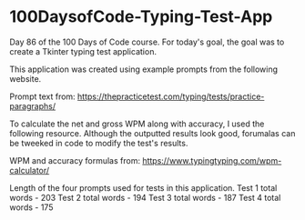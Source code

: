 # 100DaysofCode-Typing-Test-App
Day 86 of the 100 Days of Code course. For today's goal, the goal was to create a Tkinter typing test application.

This application was created using example prompts from the following website.

Prompt text from: https://thepracticetest.com/typing/tests/practice-paragraphs/

To calculate the net and gross WPM along with accuracy, I used the following resource. Although the outputted results look good, forumalas can be tweeked in code to modify the test's results.

WPM and accuracy formulas from:  https://www.typingtyping.com/wpm-calculator/

Length of the four prompts used for tests in this application.
Test 1 total words - 203
Test 2 total words - 194
Test 3 total words - 187
Test 4 total words - 175

